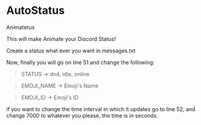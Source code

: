 # AutoStatus
Animatetus

This will make Animate your Discord Status!


Create a status what ever you want in messages.txt

Now, finally you will go on line 51 and change the following:

> STATUS -> dnd, idle, online

> EMOJI_NAME -> Emoji's Name

> EMOJI_ID -> Emoji's ID

if you want to change the time interval in which it updates go to line 52,
and change 7000 to whatever you please, the time is in seconds.
